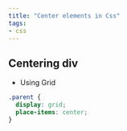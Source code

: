 ```yaml
---
title: "Center elements in Css"
tags:
- css
---
```


## Centering div

- Using Grid
```css
.parent {
  display: grid;
  place-items: center;
}
```